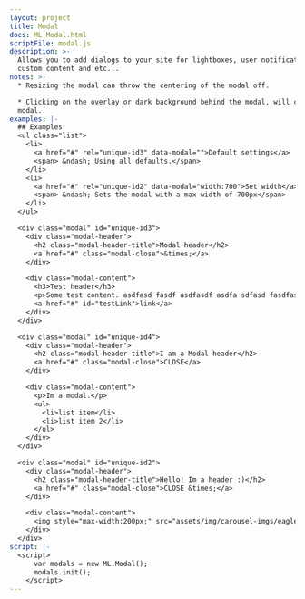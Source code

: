 ```yaml
---
layout: project
title: Modal
docs: ML.Modal.html
scriptFile: modal.js
description: >-
  Allows you to add dialogs to your site for lightboxes, user notifications,
  custom content and etc...
notes: >-
  * Resizing the modal can throw the centering of the modal off.

  * Clicking on the overlay or dark background behind the modal, will close the
  modal.
examples: |-
  ## Examples 
  <ul class="list">
    <li>
      <a href="#" rel="unique-id3" data-modal="">Default settings</a>
      <span> &ndash; Using all defaults.</span>
    </li>
    <li>
      <a href="#" rel="unique-id2" data-modal="width:700">Set width</a>
      <span> &ndash; Sets the modal with a max width of 700px</span>
    </li>
  </ul>

  <div class="modal" id="unique-id3">
    <div class="modal-header">
      <h2 class="modal-header-title">Modal header</h2>
      <a href="#" class="modal-close">&times;</a>
    </div>

    <div class="modal-content">
      <h3>Test header</h3>
      <p>Some test content. asdfasd fasdf asdfasdf asdfa sdfasd fasdfasdfasdf</p>
      <a href="#" id="testLink">link</a>
    </div>
  </div>

  <div class="modal" id="unique-id4">
    <div class="modal-header">
      <h2 class="modal-header-title">I am a Modal header</h2>
      <a href="#" class="modal-close">CLOSE</a>
    </div>

    <div class="modal-content">
      <p>Im a modal.</p>
      <ul>
        <li>list item</li>
        <li>list item 2</li>
      </ul>
    </div>
  </div>

  <div class="modal" id="unique-id2">
    <div class="modal-header">
      <h2 class="modal-header-title">Hello! Im a header :)</h2>
      <a href="#" class="modal-close">CLOSE &times;</a>
    </div>

    <div class="modal-content">
      <img style="max-width:200px;" src="assets/img/carousel-imgs/eagle.jpg" alt="">
    </div>
  </div>
script: |-
  <script>
      var modals = new ML.Modal();
      modals.init();
    </script>
---
```


